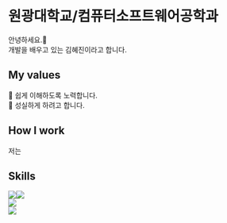 # 원광대학교/컴퓨터소프트웨어공학과
안녕하세요.👋 <br>
개발을 배우고 있는 김혜진이라고 합니다. 

## My values
🚀 쉽게 이해하도록 노력합니다.<br>
🎯 성실하게 하려고 합니다.<br>

## How I work
저는 <br>


## Skills
<img src="https://img.shields.io/badge/C-A8B9CC?style=for-the-badge&logo=C&logoColor=white"><img src="https://img.shields.io/badge/C++-00599C?style=for-the-badge&logo=C++&logoColor=white"><br>
<img src="https://img.shields.io/badge/Java-F7DF1E?style=for-the-badge&logo=OpenJDK&logoColor=white"><br>
<img src="https://img.shields.io/badge/Html5-E34F26?style=for-the-badge&logo=Html5&logoColor=white">
